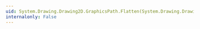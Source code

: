 ```yaml
---
uid: System.Drawing.Drawing2D.GraphicsPath.Flatten(System.Drawing.Drawing2D.Matrix,System.Single)
internalonly: False
---
```

